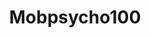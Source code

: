 ---
title: Mobpsycho100
crosslinks:
- placestart
- anime
- OnePunchMan
- CodeGeass
- livven
- manga
- FashionReps
- OnePiece
---